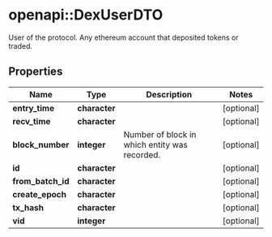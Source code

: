 # openapi::DexUserDTO

User of the protocol. Any ethereum account that deposited tokens or traded.

## Properties
Name | Type | Description | Notes
------------ | ------------- | ------------- | -------------
**entry_time** | **character** |  | [optional] 
**recv_time** | **character** |  | [optional] 
**block_number** | **integer** | Number of block in which entity was recorded. | [optional] 
**id** | **character** |  | [optional] 
**from_batch_id** | **character** |  | [optional] 
**create_epoch** | **character** |  | [optional] 
**tx_hash** | **character** |  | [optional] 
**vid** | **integer** |  | [optional] 



